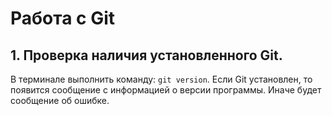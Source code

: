 # Работа с Git
## 1. Проверка наличия установленного Git.
В терминале выполнить команду: `git version`. 
Если  Git  установлен, то появится сообщение с информацией о версии программы. Иначе будет сообщение об ошибке.

